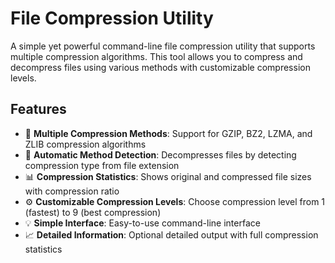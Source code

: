 # File Compression Utility

A simple yet powerful command-line file compression utility that supports multiple compression algorithms. This tool allows you to compress and decompress files using various methods with customizable compression levels.

## Features

- 🚀 **Multiple Compression Methods**: Support for GZIP, BZ2, LZMA, and ZLIB compression algorithms
- 🔄 **Automatic Method Detection**: Decompresses files by detecting compression type from file extension
- 📊 **Compression Statistics**: Shows original and compressed file sizes with compression ratio
- ⚙️ **Customizable Compression Levels**: Choose compression level from 1 (fastest) to 9 (best compression)
- 💡 **Simple Interface**: Easy-to-use command-line interface
- 📈 **Detailed Information**: Optional detailed output with full compression statistics
